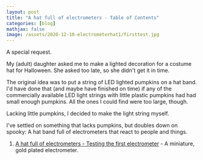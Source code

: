 ```yaml
---
layout: post
title: "A hat full of electrometers - Table of Contents"
categories: [blog]
mathjax: false
image: /assets/2020-12-10-electrometerhat1/firsttest.jpg
---
```

A special request.

My (adult) daughter asked me to make a lighted decoration for a costume hat for Halloween.  She asked too late, so she didn't get it in time.

The original idea was to put a string of LED lighted pumpkins on a hat band.  I'd have done that (and maybe have finished on time) if any of the commercially available LED light strings with little plastic pumpkins had had small enough pumpkins.  All the ones I could find were too large, though.

Lacking little pumpkins, I decided to make the light string myself.

I've settled on something that lacks pumpkins, but doubles down on spooky:  A hat band full of electrometers that react to people and things.


1. [A hat full of electrometers - Testing the first electrometer](electrometerhat1) - A miniature, gold plated electrometer.
